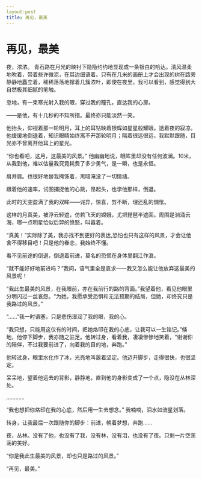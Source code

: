 ```yaml
---
layout:post
title: 再见，最美
---
```


# 再见，最美 #

夜，浓浓。
青石路在月光的映衬下隐隐约约地显现成一条银白的哈达。清风温柔地吹着，带着些许微凉，在耳边细语着。只有在几米的画册上才会出现的树在路旁静静地矗立着，稀稀落落地撑着几簇浓叶，即使在夜里，我可以看到，感觉得到大自然极其细腻的笔触。

忽地，有一束寒光射入我的眼，穿过我的瞳孔，直达我的心扉。

——是他，有十几秒的不知所措。最终亦只能淡然一笑。

他抬头，仰视着那一轮明月，耳上的耳钻映着银辉如星星般耀眼。透着夜的寂凉。他缓缓地倒退着，知识眼睛始终离不开那轮明月；隔着很远很远，我默默跟随，目光亦不曾离开他耳上的星光。

“你也看吧，这月，这最美的风景。” 他幽幽地说，眼眸里却没有任何波澜。10米，从我到他，难以估量我究竟耗费了多少勇气，是一瞬，也是永恒。

肩并肩。也很好地替我掩饰着，黑暗淹没了一切情绪。

跟着他的速率，试图捕捉他的心跳，昂起头，也学他那样，倒退。

此时的天空盈满了我的双眸——诧异，惊喜，剪不断，理还乱的惆怅。

这样的月真美，被浮云轻遮，仿若飞天的嫦娥，尤把琵琶半遮面。周围是汹涌云海，哪一点明星恰似后羿的愤怒，叫嚣着。

“真美！”实际除了美，我亦找不到更好的表达,恐怕也只有这样的风景，才会让他舍不得移目吧！只是他的眷恋，我始终不懂。

看不见前途的倒退，倒退着前进，莫名的恐慌在身体里翻江作浪。

“就不能好好地前进吗？”我问，语气里全是哀求——我又怎么能让他放弃这最美的风景呢！

“我此生最美的风景，在我眼前，亦在我前行的路的背面。”我望着他，看见他眼里分明闪过一丝哀怨。“为她，我愿承受恐惧和无法预期的结局，但她，却终究只是我路过的风景。”

“……”我一时语塞，只是悲伤湿润了我的眼，我的心。

“我只想，只能用这仅有的时间，把她烙印在我的心底，让我可以一生铭记。”倏地，他停下脚步，我亦随之驻足。他转过身，看着我，凄凄惨惨地笑着，“谢谢你的陪伴，不过我要前进了，向着我的目的地，奔跑。”

他转过身，眼里水化作了冰，光亮地叫嚣着坚定。他迈开脚步，走得很快，也很坚定。

呆呆地，望着他远去的背影，静静地，直到他的身影变成了一个点，隐没在丛林深处。

…………

“我也想把你烙印在我的心底，然后用一生去想念。” 我喃喃，泪水如流星划落。

转身，让我最后一次跟随你的脚步：前进，朝着梦想，奔跑……

夜，丛林。没有了他，也没有了我，没有林，没有泪，也没有了夜。只剩一片空荡荡的美好。

“你是我此生最美的风景，却也只是路过的风景。”

“再见，最美。”
